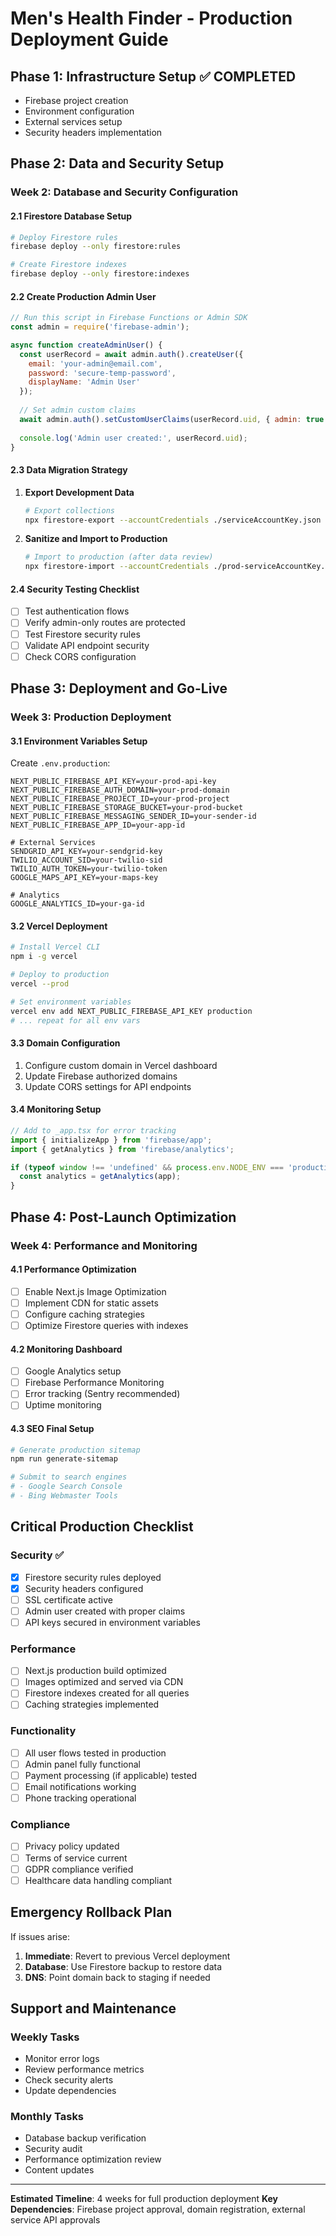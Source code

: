 # Men's Health Finder - Production Deployment Guide

## Phase 1: Infrastructure Setup ✅ COMPLETED
- Firebase project creation
- Environment configuration  
- External services setup
- Security headers implementation

## Phase 2: Data and Security Setup

### Week 2: Database and Security Configuration

#### 2.1 Firestore Database Setup
```bash
# Deploy Firestore rules
firebase deploy --only firestore:rules

# Create Firestore indexes
firebase deploy --only firestore:indexes
```

#### 2.2 Create Production Admin User
```javascript
// Run this script in Firebase Functions or Admin SDK
const admin = require('firebase-admin');

async function createAdminUser() {
  const userRecord = await admin.auth().createUser({
    email: 'your-admin@email.com',
    password: 'secure-temp-password',
    displayName: 'Admin User'
  });
  
  // Set admin custom claims
  await admin.auth().setCustomUserClaims(userRecord.uid, { admin: true });
  
  console.log('Admin user created:', userRecord.uid);
}
```

#### 2.3 Data Migration Strategy
1. **Export Development Data**
   ```bash
   # Export collections
   npx firestore-export --accountCredentials ./serviceAccountKey.json --backupFile ./backup.json
   ```

2. **Sanitize and Import to Production**
   ```bash
   # Import to production (after data review)
   npx firestore-import --accountCredentials ./prod-serviceAccountKey.json --backupFile ./backup.json
   ```

#### 2.4 Security Testing Checklist
- [ ] Test authentication flows
- [ ] Verify admin-only routes are protected
- [ ] Test Firestore security rules
- [ ] Validate API endpoint security
- [ ] Check CORS configuration

## Phase 3: Deployment and Go-Live

### Week 3: Production Deployment

#### 3.1 Environment Variables Setup
Create `.env.production`:
```env
NEXT_PUBLIC_FIREBASE_API_KEY=your-prod-api-key
NEXT_PUBLIC_FIREBASE_AUTH_DOMAIN=your-prod-domain
NEXT_PUBLIC_FIREBASE_PROJECT_ID=your-prod-project
NEXT_PUBLIC_FIREBASE_STORAGE_BUCKET=your-prod-bucket
NEXT_PUBLIC_FIREBASE_MESSAGING_SENDER_ID=your-sender-id
NEXT_PUBLIC_FIREBASE_APP_ID=your-app-id

# External Services
SENDGRID_API_KEY=your-sendgrid-key
TWILIO_ACCOUNT_SID=your-twilio-sid
TWILIO_AUTH_TOKEN=your-twilio-token
GOOGLE_MAPS_API_KEY=your-maps-key

# Analytics
GOOGLE_ANALYTICS_ID=your-ga-id
```

#### 3.2 Vercel Deployment
```bash
# Install Vercel CLI
npm i -g vercel

# Deploy to production
vercel --prod

# Set environment variables
vercel env add NEXT_PUBLIC_FIREBASE_API_KEY production
# ... repeat for all env vars
```

#### 3.3 Domain Configuration
1. Configure custom domain in Vercel dashboard
2. Update Firebase authorized domains
3. Update CORS settings for API endpoints

#### 3.4 Monitoring Setup
```javascript
// Add to _app.tsx for error tracking
import { initializeApp } from 'firebase/app';
import { getAnalytics } from 'firebase/analytics';

if (typeof window !== 'undefined' && process.env.NODE_ENV === 'production') {
  const analytics = getAnalytics(app);
}
```

## Phase 4: Post-Launch Optimization

### Week 4: Performance and Monitoring

#### 4.1 Performance Optimization
- [ ] Enable Next.js Image Optimization
- [ ] Implement CDN for static assets
- [ ] Configure caching strategies
- [ ] Optimize Firestore queries with indexes

#### 4.2 Monitoring Dashboard
- [ ] Google Analytics setup
- [ ] Firebase Performance Monitoring
- [ ] Error tracking (Sentry recommended)
- [ ] Uptime monitoring

#### 4.3 SEO Final Setup
```bash
# Generate production sitemap
npm run generate-sitemap

# Submit to search engines
# - Google Search Console
# - Bing Webmaster Tools
```

## Critical Production Checklist

### Security ✅
- [x] Firestore security rules deployed
- [x] Security headers configured
- [ ] SSL certificate active
- [ ] Admin user created with proper claims
- [ ] API keys secured in environment variables

### Performance
- [ ] Next.js production build optimized
- [ ] Images optimized and served via CDN
- [ ] Firestore indexes created for all queries
- [ ] Caching strategies implemented

### Functionality
- [ ] All user flows tested in production
- [ ] Admin panel fully functional
- [ ] Payment processing (if applicable) tested
- [ ] Email notifications working
- [ ] Phone tracking operational

### Compliance
- [ ] Privacy policy updated
- [ ] Terms of service current
- [ ] GDPR compliance verified
- [ ] Healthcare data handling compliant

## Emergency Rollback Plan

If issues arise:
1. **Immediate**: Revert to previous Vercel deployment
2. **Database**: Use Firestore backup to restore data
3. **DNS**: Point domain back to staging if needed

## Support and Maintenance

### Weekly Tasks
- Monitor error logs
- Review performance metrics
- Check security alerts
- Update dependencies

### Monthly Tasks
- Database backup verification
- Security audit
- Performance optimization review
- Content updates

---

**Estimated Timeline**: 4 weeks for full production deployment
**Key Dependencies**: Firebase project approval, domain registration, external service API approvals